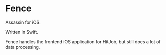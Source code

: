 # Fence
Assassin for iOS.

Written in Swift.

Fence handles the frontend iOS application for HitJob, but still does a lot of data processing.
